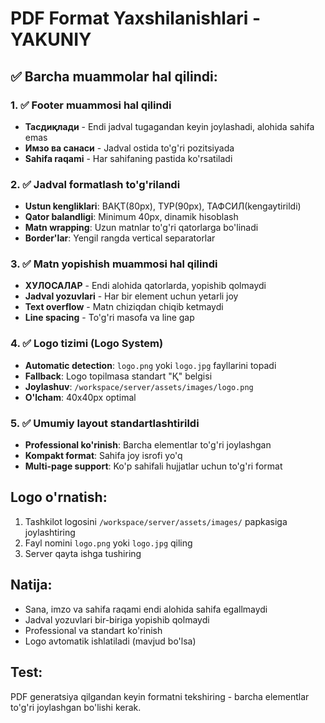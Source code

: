 # PDF Format Yaxshilanishlari - YAKUNIY

## ✅ Barcha muammolar hal qilindi:

### 1. ✅ Footer muammosi hal qilindi
- **Тасдиқлади** - Endi jadval tugagandan keyin joylashadi, alohida sahifa emas
- **Имзо ва санаси** - Jadval ostida to'g'ri pozitsiyada
- **Sahifa raqami** - Har sahifaning pastida ko'rsatiladi

### 2. ✅ Jadval formatlash to'g'rilandi
- **Ustun kengliklari**: ВАҚТ(80px), ТУР(90px), ТАФСИЛ(kengaytirildi)
- **Qator balandligi**: Minimum 40px, dinamik hisoblash
- **Matn wrapping**: Uzun matnlar to'g'ri qatorlarga bo'linadi
- **Border'lar**: Yengil rangda vertical separatorlar

### 3. ✅ Matn yopishish muammosi hal qilindi
- **ХУЛОСАЛАР** - Endi alohida qatorlarda, yopishib qolmaydi
- **Jadval yozuvlari** - Har bir element uchun yetarli joy
- **Text overflow** - Matn chiziqdan chiqib ketmaydi
- **Line spacing** - To'g'ri masofa va line gap

### 4. ✅ Logo tizimi (Logo System)
- **Automatic detection**: `logo.png` yoki `logo.jpg` fayllarini topadi
- **Fallback**: Logo topilmasa standart "Қ" belgisi
- **Joylashuv**: `/workspace/server/assets/images/logo.png`
- **O'lcham**: 40x40px optimal

### 5. ✅ Umumiy layout standartlashtirildi
- **Professional ko'rinish**: Barcha elementlar to'g'ri joylashgan
- **Kompakt format**: Sahifa joy isrofi yo'q
- **Multi-page support**: Ko'p sahifali hujjatlar uchun to'g'ri format

## Logo o'rnatish:
1. Tashkilot logosini `/workspace/server/assets/images/` papkasiga joylashtiring
2. Fayl nomini `logo.png` yoki `logo.jpg` qiling
3. Server qayta ishga tushiring

## Natija:
- Sana, imzo va sahifa raqami endi alohida sahifa egallmaydi
- Jadval yozuvlari bir-biriga yopishib qolmaydi  
- Professional va standart ko'rinish
- Logo avtomatik ishlatiladi (mavjud bo'lsa)

## Test:
PDF generatsiya qilgandan keyin formatni tekshiring - barcha elementlar to'g'ri joylashgan bo'lishi kerak.